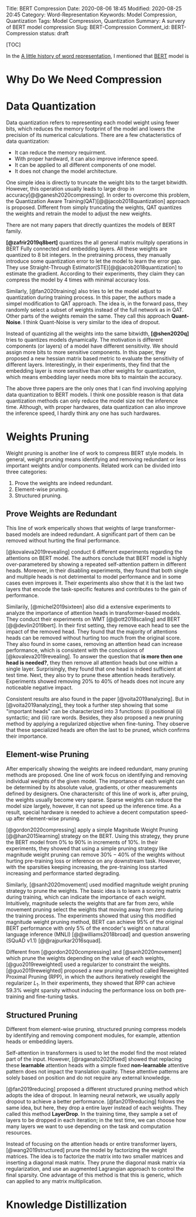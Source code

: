 Title: BERT Compression
Date: 2020-08-06 18:45
Modified: 2020-08-25 20:45
Category: Word-Representation
Keywords: Model Compression, Quantization
Tags: Model Compression, Quantization
Summary: A survery of BERT model compression
Slug: BERT-Compression
Comment_id: BERT-Compression
status: draft

[TOC]

In the [A little history of word
representation]({filename}/A-Little-History-of-Word-Representation.md), I mentioned that [BERT][] model is 


# Why Do We Need Compression


# Data Quantization

Data quantization refers to representing each model weight
using fewer bits, which reduces the memory footprint of the
model and lowers the precision of its numerical
calculations. There are a few chatacteristics of data
quantization:

- It can reduce the memory requirment.
- With proper hardward, it can also improve inference speed.
- It can be applied to all different components of one model.
- It does not change the model architecture.

One simple idea is directly to truncate the weight bits to
the target bitwidth. However, this operation usually leads
to large drop in accuracy[@@ganesh2020compressing]. In order
to overcome this problem, the Quantization Aware
Training(QAT)[@@jacob2018quantization] approach is proposed.
Different from simply truncating the weights, QAT quantizes
the weights and retrain the model to adjust the new weights.

There are not many papers that directly quantizes the
models of BERT family.

**[@zafrir2019q8bert]** quantizes the all general matrix
mulitply operations in BERT Fully connected and embedding
layers. All these weights are quantized to 8 bit integers.
In the pretraining process, they manually introduce some
quantization error to let the model to learn the error gap.
They use Straight-Through
Estimator(STE)[@@jacob2018quantization] to estimate the
gradient. According to their experiments, they claim they
can compress the model by $4$ times with minimal accuracy
loss.

Similarly, [@fan2020training] also tries to let the model
adjust to quantization during training process. In this
paper, the authors made a simpel modification to QAT
approach.  The idea is, in the forward pass, they randomly
select a subset of weights instead of the full network as in
QAT.  Other parts of the weights remain the same. They
call this approach **Quant-Noise**. I think Quant-Noise is very
similar to the idea of dropout.

Instead of quantizing all the weights into the same
bitwidth, **[@shen2020q]** tries to quantizes models
dynamically. The motivation is different components (or
layers) of a model have different sensitivity. We should
assign more bits to more sensitive components. In this
paper, they proposed a new hessian matrix based metric to
evaluate the sensitivity of different layers. Interestingly,
in their experiments, they find that the embedding layer is
more sensitive than other weights for quantization, which
means embedding layer needs more bits to maintain the
accuracy.

The above three papers are the only ones that I can find
involving applying data quantization to BERT models. I think
one possible reason is that data quantization methods can only
reduce the model size not the inference time. Although, with
proper hardwares, data quantization can also improve the
inference speed, I hardly think any one has such hardwares.


# Weights Pruning

Weight pruning is another line of work to compress BERT
style models. In general, weight pruning means identifying
and removing redundant or less important weights and/or
components. Related work can be divided into three
categories:

1. Prove the weights are indeed redundant.
2. Element-wise pruning.
3. Structured pruning.

## Prove Weights are Redundant

This line of work emperically shows that weights of large
transformer-based models are indeed redundant. A significant
part of them can be removed without hurting the final
performance. 

[@kovaleva2019revealing] conduct $6$ different experiments
regarding the attentions on BERT model. The authors conclude
that BERT model is highly over-parametered by showing a
repeated self-attention pattern in different heads.
Moreover, in their disabling experiments, they found that
both single and multiple heads is not detrimental to model
performance and in some cases even improves it. Their
experiments also show that it is the last two layers that
encode the task-specific features and contributes to the
gain of performance.


Similarily, [@michel2019sixteen] also did a extensive
experiments to analyze the importance of attention heads in
transformer-based models. They conduct their experiments on
WMT [@@ott2018scaling] and BERT [@@devlin2019bert]. In their
first setting, they remove each head to see the impact of
the removed head. They found that the majority of attentions
heads can be removed without hurting too much from the
original score. They also found in some cases, removing an
attention head can increase performance, which is consistent
with the conclusions of [@kovaleva2019revealing]. To answer
the question that **is more then one head is needed?**, they
then remove all attention heads but one within a single
layer. Surprisingly, they found that one head is indeed
sufficient at test time. Next, they also try to prune these
attention heads iteratively. Experiments showed removing
$20\%$ to $40\%$ of heads does not incure any noticeable
negative impact. 

Consistent results are also found in the paper
[@voita2019analyzing]. But in [@voita2019analyzing], they
took a further step showing that some "important heads" can
be characterized into 3 functions: (i) positional (ii)
syntactic; and (iii) rare words. Besides, they also proposed
a new pruning method by applying a regularized objective
when fine-tuning.  They observe that these specialized heads
are often the last to be pruned, which confirms their
importance.

## Element-wise Pruning

After emperically showing the weights are indeed redundant,
many pruning methods are proposed. One line of work focus on
identifying and removing individual weights of the given
model. The importance of each weight can be determined by
its absolute value, gradients, or other measurements defined
by designers. One characterisitc of this line of work is,
after pruing, the weights usually become very sparse. Sparse
weights can reduce the model size largely, however, it can
not speed up the inference time. As a result, special
hardware is needed to achieve a decent computation speed-up
after element-wise pruning.

[@gordon2020compressing] apply a simple Magnitude Weight
Pruning [@@han2015learning] strategy on the BERT. Using this
strategy, they prune the BERT model from $0\%$ to $90\%$ in
increments of $10\%$. In their experiments, they showed that
using a simple pruning strategy like magnitude weight
pruning can remove $30\%-40\%$ of the weights without
hurting pre-training loss or inference on any downstream
task. However, with the sparsities keeping increasing, the
pre-training loss started increasing and performance
started degrading.

Similarly, [@sanh2020movement] used modified magnitude
weight pruning strategy to prune the weights.  The basic
idea is to learn a scoring matrix during training, which can
indicate the importance of each weight.  Intuitively,
magnitude selects the weights that are far from zero, while
movement pruning select the weights that moving away from
zero during the training process. The experiments showed
that using this modified magnitude weight pruning method,
BERT can achieve $95\%$ of the original BERT performance
with only $5\%$ of the encoder's weight on natural language
inference (MNLI) [@@williams2018broad] and question answering
(SQuAD v1.1) [@@rajpurkar2016squad].

Different from [@gordon2020compressing] and
[@sanh2020movement] which prune the weights depending on the
value of each weights, [@guo2019reweighted] used a
regularizer to constraint the weights. [@guo2019reweighted]
proposed a new pruning method called Reweighted Proximal
Pruning (RPP), in which the authors iteratively reweight the
regularizer $L_1$.  In their experiments, they showed that
RPP can achieve $59.3\%$ weight sparsity without inducing
the performance loss on both pre-training and fine-tuning
tasks.

## Structured Pruning

Different from element-wise pruning, structured pruning
compress models by identifying and removing component
modules, for example, attention heads or embedding layers.

Self-attention in transformers is used to let the model find
the most related part of the input. However,
[@raganato2020fixed] showed that replacing these
**learnable** attention heads with a simple fixed
**non-learnable** attentive pattern does not impact the
translation quality. These attentive patterns are solely
based on position and do not require any external knowledge.

[@fan2019reducing] proposed a different structured pruning
method which adopts the idea of dropout. In learning neural
network, we usually apply dropout to achieve a better
performance. [@fan2019reducing] follows the same idea, but
here, they drop a entire layer instead of each weights. They
called this method **LayerDrop**. In the training time, they
sample a set of layers to be dropped in each iteration; in
the test time, we can choose how many layers we want to use
depending on the task and computation resources.


Instead of focusing on the attention heads or entire
transformer layers, [@wang2019structured] prune the model by
factorizing the weight matrices. The idea is to factorize
the matrix into two smaller matrices and inserting a
diagonal mask matrix. They prune the diagonal mask matrix
via  regularization, and use an augmented Lagrangian
approach to control the final sparsity.  One advantage of
this method is that this is generic, which can applied to
any matrix multiplication.


# Knowledge Distillization


[BERT]: https://en.wikipedia.org/wiki/BERT_(language_model)
